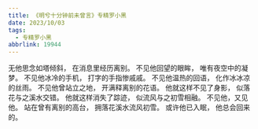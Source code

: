 ```yaml
---
title: 《明兮十分钟前未曾言》专精罗小黑
date: 2023/10/03
tags:
  - 专精罗小黑
abbrlink: 19944
---
```

无他思念如塔倾斜，
在消息里经历离别。
不见他回望的眼眸，
唯有夜空中的凝梦。
不见他冰冷的手机，
打字的手指惨戚戚。
不见他温热的回语，
化作冰冰凉的丝雨。
不见他曾站立之地，
开满释离别的花语。
他就这样不见了身影，
似落花与之溪水交错。
他就这样消失了踪迹，
似流风与之初雪相融。
不见他，又见他。
站在曾有离别的高台，
拥落花溪水流风初雪。
或许他已入眠，
他总会回来的。
